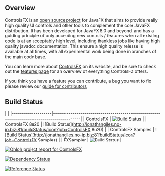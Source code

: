## Overview

ControlsFX is an [open source project][1] for JavaFX that aims to provide really high quality UI controls and other tools to complement the core JavaFX distribution. It has been developed for JavaFX 8.0 and beyond, and has a guiding principle of only accepting new controls / features when all existing code is at an acceptably high level, including thankless jobs like having high quality javadoc documentation. This ensure a high quality release is available at all times, with all experimental work being done in branches of the main code base.

You can learn more about [ControlsFX][1] on its website, and be sure to check out the [features page][2] for an overview of everything ControlsFX offers.

If you think you have a feature you can contribute, a bug you want to fix please review our [guide for contributors][3]

   [1]: http://controlsfx.org
   [2]: http://controlsfx.org/features
   [3]: https://bitbucket.org/controlsfx/controlsfx/wiki/Contributing%20to%20ControlsFX
   
   

## Build Status

|                                                                                                                 |
|--------------------|--------------------------------------------------------------------------------------------|
| ControlsFX         | ![Build Status](http://jonathangiles.no-ip.biz:81/buildStatus/icon?job=ControlsFX)         |
| ControlsFX 8u20    | ![Build Status](http://jonathangiles.no-ip.biz:81/buildStatus/icon?job=ControlsFX 8u20)    |
| ControlsFX Samples | ![Build Status](http://jonathangiles.no-ip.biz:81/buildStatus/icon?job=ControlsFX Samples) |
| FXSampler          | ![Build Status](http://jonathangiles.no-ip.biz:81/buildStatus/icon?job=FXSampler)          |  


[
![Ohloh project report for ControlsFX](http://www.ohloh.net/p/controlsfx/widgets/project_thin_badge.gif)
](http://www.ohloh.net/p/controlsfx?ref=sample)

[
![Dependency Status](http://www.versioneye.com/java/org.controlsfx:controlsfx/badge.png)
](http://www.versioneye.com/java/org.controlsfx:controlsfx)

[
![Reference Status](http://www.versioneye.com/java/org.controlsfx:controlsfx/reference_badge.png?style=flat)
](http://www.versioneye.com/java/org.controlsfx:controlsfx/references)